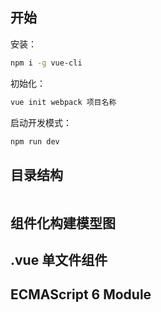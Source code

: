 ## 开始

安装：

```bash
npm i -g vue-cli
```

初始化：

```bash
vue init webpack 项目名称
```

启动开发模式：

```bash
npm run dev
```

## 目录结构

```
```

## 组件化构建模型图

## .vue 单文件组件

## ECMAScript 6 Module

